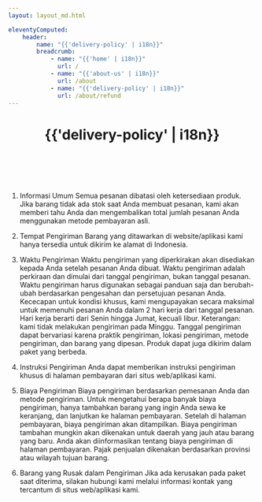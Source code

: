 ```yaml
---
layout: layout_md.html

eleventyComputed:
    header:
        name: "{{'delivery-policy' | i18n}}"
        breadcrumb:
            - name: "{{'home' | i18n}}"
              url: /
            - name: "{{'about-us' | i18n}}"
              url: /about
            - name: "{{'delivery-policy' | i18n}}"
              url: /about/refund
---
```


<h1 style='text-align: center; padding-bottom: 2vh;'>{{'delivery-policy' | i18n}}</h1>



1. Informasi Umum
Semua pesanan dibatasi oleh ketersediaan produk. Jika barang tidak ada stok saat Anda membuat pesanan, kami akan memberi tahu Anda dan mengembalikan total jumlah pesanan Anda menggunakan metode pembayaran asli.

2. Tempat Pengiriman
Barang yang ditawarkan di website/aplikasi kami hanya tersedia untuk dikirim ke alamat di Indonesia.

3. Waktu Pengiriman
Waktu pengiriman yang diperkirakan akan disediakan kepada Anda setelah pesanan Anda dibuat. Waktu pengiriman adalah perkiraan dan dimulai dari tanggal pengiriman, bukan tanggal pesanan. Waktu pengiriman harus digunakan sebagai panduan saja dan berubah-ubah berdasarkan pengesahan dan persetujuan pesanan Anda.
Kececapan untuk kondisi khusus, kami mengupayakan secara maksimal untuk memenuhi pesanan Anda dalam 2 hari kerja dari tanggal pesanan. Hari kerja berarti dari Senin hingga Jumat, kecuali libur. Keterangan: kami tidak melakukan pengiriman pada Minggu.
Tanggal pengiriman dapat bervariasi karena praktik pengiriman, lokasi pengiriman, metode pengiriman, dan barang yang dipesan. Produk dapat juga dikirim dalam paket yang berbeda.

4. Instruksi Pengiriman
Anda dapat memberikan instruksi pengiriman khusus di halaman pembayaran dari situs web/aplikasi kami.

5. Biaya Pengiriman
Biaya pengiriman berdasarkan pemesanan Anda dan metode pengiriman. Untuk mengetahui berapa banyak biaya pengiriman, hanya tambahkan barang yang ingin Anda sewa ke keranjang, dan lanjutkan ke halaman pembayaran. Setelah di halaman pembayaran, biaya pengiriman akan ditampilkan.
Biaya pengiriman tambahan mungkin akan dikenakan untuk daerah yang jauh atau barang yang baru. Anda akan diinformasikan tentang biaya pengiriman di halaman pembayaran.
Pajak penjualan dikenakan berdasarkan provinsi atau wilayah tujuan barang.

6. Barang yang Rusak dalam Pengiriman
Jika ada kerusakan pada paket saat diterima, silakan hubungi kami melalui informasi kontak yang tercantum di situs web/aplikasi kami.